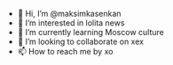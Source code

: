 - 👋 Hi, I’m @maksimkasenkan
- 👀 I’m interested in lolita news
- 🌱 I’m currently learning Moscow culture
- 💞️ I’m looking to collaborate on xex
- 📫 How to reach me by xo
